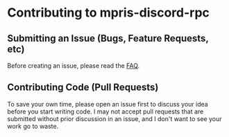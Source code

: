 # Contributing to mpris-discord-rpc

## Submitting an Issue (Bugs, Feature Requests, etc)

Before creating an issue, please read the [FAQ](https://github.com/patryk-ku/mpris-discord-rpc?tab=readme-ov-file#faq).

## Contributing Code (Pull Requests)

To save your own time, please open an issue first to discuss your idea before you start writing code. I may not accept pull requests that are submitted without prior discussion in an issue, and I don't want to see your work go to waste.
